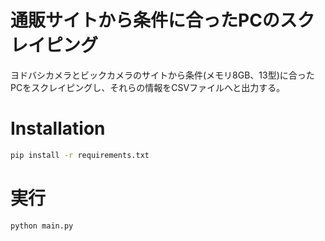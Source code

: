 # 通販サイトから条件に合ったPCのスクレイピング

ヨドバシカメラとビックカメラのサイトから条件(メモリ8GB、13型)に合ったPCをスクレイピングし、それらの情報をCSVファイルへと出力する。

# Installation

```bash
pip install -r requirements.txt
```

# 実行
```bash
python main.py
```

